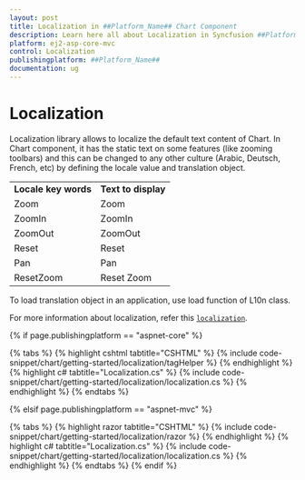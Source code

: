```yaml
---
layout: post
title: Localization in ##Platform_Name## Chart Component
description: Learn here all about Localization in Syncfusion ##Platform_Name## Chart component of Syncfusion Essential JS 2 and more.
platform: ej2-asp-core-mvc
control: Localization
publishingplatform: ##Platform_Name##
documentation: ug
---
```



# Localization

Localization library allows to localize the default text content of Chart. In Chart component, it has the static text on some features (like zooming toolbars) and this can be changed to any other culture (Arabic, Deutsch, French, etc) by defining the locale value and translation object.

<!-- markdownlint-disable MD033 -->

<table>
<tr>
<td><b>Locale key words</b></td>
<td><b>Text to display</b></td>
</tr>
<tr>
<td>Zoom</td>
<td>Zoom</td>
</tr>
<tr>
<td>ZoomIn</td>
<td>ZoomIn</td>
</tr>
<tr>
<td>ZoomOut</td>
<td>ZoomOut</td>
</tr>
<tr>
<td>Reset</td>
<td>Reset</td>
</tr>
<tr>
<td>Pan</td>
<td>Pan</td>
</tr>
<tr>
<td>ResetZoom</td>
<td>Reset Zoom</td>
</tr>
</table>

To load translation object in an application, use load function of L10n class.

For more information about localization, refer this [`localization`](https://ej2.syncfusion.com/aspnetcore/documentation/common/localization/).

{% if page.publishingplatform == "aspnet-core" %}

{% tabs %}
{% highlight cshtml tabtitle="CSHTML" %}
{% include code-snippet/chart/getting-started/localization/tagHelper %}
{% endhighlight %}
{% highlight c# tabtitle="Localization.cs" %}
{% include code-snippet/chart/getting-started/localization/localization.cs %}
{% endhighlight %}
{% endtabs %}

{% elsif page.publishingplatform == "aspnet-mvc" %}

{% tabs %}
{% highlight razor tabtitle="CSHTML" %}
{% include code-snippet/chart/getting-started/localization/razor %}
{% endhighlight %}
{% highlight c# tabtitle="Localization.cs" %}
{% include code-snippet/chart/getting-started/localization/localization.cs %}
{% endhighlight %}
{% endtabs %}
{% endif %}

